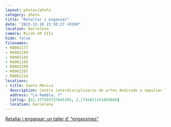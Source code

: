 ```yaml
---
layout: photos/photo
category: photo
title: "Retallar i enganxar"
date: "2022-12-10 22:30:27 +0100"
location: barcelona
camera: Ricoh GR IIIx
hide: false
filenames: 
- R0002177
- R0002189
- R0002185
- R0002195
- R0002200
- R0002207
- R0002214
locations: 
- title: Santa Mònica
  description: Centro interdisciplinario de artes dedicado a impulsar la creación contemporánea
  address: "La Rambla, 7"
  latlng: [41.377393737045395, 2.1756821241850046]
  location: barcelona
---
```


[Retallar i enganxar: un taller d' "enganxines"](https://artssantamonica.gencat.cat/ca/detall/Tallers-menors)

